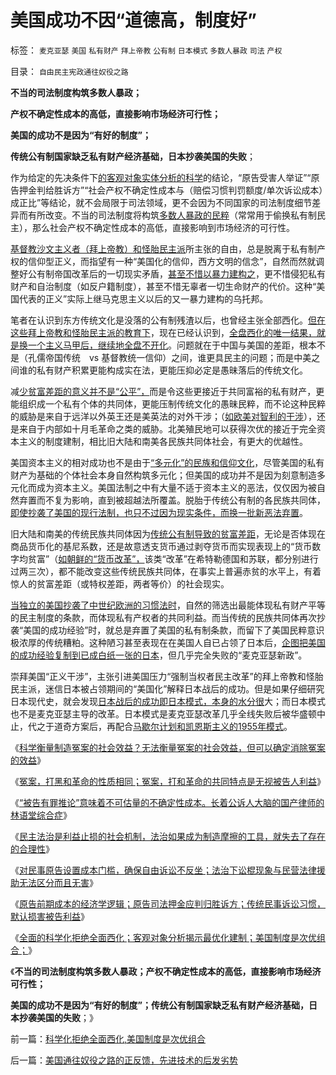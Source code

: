 # 美国成功不因“道德高，制度好”

标签： `麦克亚瑟` `美国` `私有财产` `拜上帝教` `公有制` `日本模式` `多数人暴政` `司法` `产权` 

目录： `自由民主宪政通往奴役之路`

**不当的司法制度构筑多数人暴政；**

**产权不确定性成本的高低，直接影响市场经济可行性；**

**美国的成功不是因为“有好的制度”；**

**传统公有制国家缺乏私有财产经济基础，日本抄袭美国的失败**；

作为给定的先决条件下[的客观对象实体分析的科学](../../../2012/3/14/天无二日的科学和哲学信仰的“整体性”.md)的结论，“原告受害人举证”“原告押金判给胜诉方”“社会产权不确定性成本与（赔偿习惯判罚额度/单次诉讼成本）成正比”等结论，就不会局限于司法领域，更不会因为不同国家的司法制度细节差异而有所改变。不当的司法制度将构筑[多数人暴政的民粹](../../../2012/2/27/越来越多人意识到“多数人的暴政”，中国民主越来越近了.md)（常常用于偷换私有制民主），那么社会产权不确定性成本的高低，直接影响到市场经济的可行性。

[基督教沙文主义者（拜上帝教）和怪胎民主派](../../../2012/2/17/拜上帝教的洋葱头和共产主义传统和保守主义.md)所主张的自由，总是脱离于私有制产权的信仰型正义，而指望有一种“美国化的信仰，西方文明的信念”，自然而然就调整好公有制帝国改革后的一切现实矛盾，[甚至不惜以暴力建构之](../../../2012/2/12/革命是不计成本的暴力建构；武力自卫针对革命.md)，更不惜侵犯私有财产和自治制度（如反户籍制度），甚至不惜无辜者一切生命财产的代价。这种“美国代表的正义”实际上继马克思主义以后的又一暴力建构的乌托邦。

笔者在认识到东方传统文化是没落的公有制残渣以后，也曾经主张全部西化。[但在这些拜上帝教和怪胎民主派的教育下](../../../2010/12/28/拜上帝教的“缺乏信仰”和“全盘西化”.md)，现在已经认识到，[全盘西化的唯一结果，就是换一个主义马甲后，继续地全盘不开化](../../../2011/5/4/反思“全盘西化”,可能成为“全盘不开化”.md)。问题就在于中国与美国的差距，根本不是（孔儒帝国传统　vs
基督教统一信仰）之间，谁更具民主的问题；而是中美之间谁的私有财产积累更能构成实在法，更能压抑必定是愚昧落后的传统文化。

减[少贫富差距的意义并不是“公平”，](../../../2010/12/22/看见别人快乐他就很痛苦，和帕累托累进.md)而是令这些更接近于共同富裕的私有财产，更能组织成一个私有个体的共同体，更能压制传统文化的愚昧民粹，而不论这种民粹的威胁是来自于远洋以外英王还是美英法的对外干涉；（[如欧美对智利的干涉](../../../2012/2/17/革命是害怕被澄清的暴力建构，皮诺切特和阿连德.md)），还是来自于内部如十月毛革命之类的威胁。北美殖民地可以获得次优的接近于完全资本主义的制度建制，相比旧大陆和南美各民族共同体社会，有更大的优越性。

美国资本主义的相对成功也不是由于[“多元化”的民族和信仰文化](../../../2011/10/2/宾夕法尼亚对美国的贡献，多元化带动的突飞猛进.md)，尽管美国的私有财产为基础的个体社会本身自然构筑多元化；但美国的成功并不是因为刻意制造多元化而成为资本主义。美国法制之中有大量不适于资本主义的恶法，仅仅因为被自然弃置而不复为影响，直到被超越法所覆盖。脱胎于传统公有制的各民族共同体，[即使抄袭了美国的现行法制，也只不过因为现实条件，而换一批新恶法弃置](../../../2012/4/27/法权与治权的不同概念和“司法独立”.md)。

旧大陆和南美的传统民族共同体因为[传统公有制导致的贫富差距](../../../2009/9/16/公有制计划经济是造成贫富差距的原因.md)，无论是否体现在商品货币化的基尼系数，还是故意透支货币通过剥夺货币而实现表现上的“货币数字均贫富”（[如朝鲜的“货币改革”，](../../../2010/1/10/朝鲜货币抢劫即将进入第二幕：恶性通货膨胀.md)该类“改革”在希特勒德国和苏联，都分别进行过两三次），都不能改变这些传统民族共同体，在事实上普遍赤贫的水平上，有着惊人的贫富差距（或特权差距，两者等价）的社会现实。

[当独立的美国抄袭了中世纪欧洲的习惯法时](../../../2012/3/6/美国不拥有全世界，USA属于全人类.md)，自然的筛选出最能体现私有财产平等的民主制度的条款，而体现私有产权者的共同利益。而当传统的民族共同体再次抄袭“美国的成功经验”时，就总是弃置了美国的私有制条款，而留下了美国民粹意识极浓厚的传统糟粕。这种陋习甚至表现在在美国人自已占领了日本后，[企图把美国的成功经验复制到已成白纸一张的日本](../../../2012/4/9/日本模式是看上去成功的失败.md)，但几乎完全失败的“麦克亚瑟新政”。

崇拜美国“正义干涉”，主张引进美国压力“强制当权者民主改革”的拜上帝教和怪胎民主派，迷信日本被占领期间的“美国化”解释日本战后的成功。但是如果仔细研究日本现代史，就会发现[日本战后的成功即日本模式，本身的水分很](../../../2012/4/23/日本模式下的通货膨胀和“人民币汇率均衡了”.md)大；而日本模式也不是麦克亚瑟主导的改革。日本模式是麦克亚瑟改革几乎全线失败后被华盛顿中止，代之于道奇方案后，再配合[马歇尔计划和凯恩斯主义的1955年模式](../../../2012/4/16/德国模式与日本模式不可调和；及最理想的经济模式.md)。

《[科学衡量制造冤案的社会效益？无法衡量冤案的社会效益，但可以确定消除冤案的效益](../../../2012/4/28/科学地衡量制造冤案的社会效益.md)》

《[冤案，打黑和革命的性质相同；冤案，打和革命的共同特点是无视被告人利益](../../../2012/4/28/文革和斯大林主义中的被告人利益.md)》

《[“被告有罪推论”意味着不可估量的不确定性成本。长着公诉人大脑的国产律师的林语堂综合症](../../../2012/4/28/无视被告利益的“法治”，长着公诉人大脑的“律师”.md)》

《[民主法治是利益止损的社会机制，法治如果成为制造摩擦的工具，就失去了存在的合理性](../../../2012/4/29/法治是利益止损的自治机制，讼棍不是有益的社会现象.md)》

《[对民事原告设置成本门槛，确保自由诉讼不反坐；法治下讼棍现象与民营法律援助无法区分而且无害](../../../2012/4/29/讼棍现象有害但必须合法，以确保自由诉讼.md)》

《[原告前期成本的经济学逻辑；原告司法押金应判归胜诉方；传统民事诉讼习惯，默认损害被告利益](../../../2012/4/29/原告司法押金应判归胜诉方；美国和罗马法制的得失；.md)》

《[全面的科学化拒绝全面西化；客观对象分析揭示最优化建制；美国制度是次优组合；](../../../2012/4/30/科学化拒绝全面西化,美国制度是次优组合.md)》

《**不当的司法制度构筑多数人暴政；产权不确定性成本的高低，直接影响市场经济可行性；**

**美国的成功不是因为“有好的制度”；传统公有制国家缺乏私有财产经济基础，日本抄袭美国的失败**；》

前一篇：[科学化拒绝全面西化,美国制度是次优组合](../../../2012/4/30/科学化拒绝全面西化,美国制度是次优组合.md)

后一篇：[美国通往奴役之路的正反馈，先进技术的后发劣势](../../../2012/4/30/美国通往奴役之路的正反馈，先进技术的后发劣势.md)